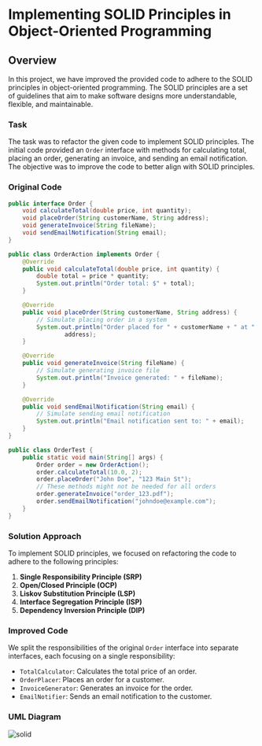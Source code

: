 # Implementing SOLID Principles in Object-Oriented Programming

## Overview

In this project, we have improved the provided code to adhere to the SOLID principles in object-oriented programming. The SOLID principles are a set of guidelines that aim to make software designs more understandable, flexible, and maintainable.

### Task

The task was to refactor the given code to implement SOLID principles. The initial code provided an `Order` interface with methods for calculating total, placing an order, generating an invoice, and sending an email notification. The objective was to improve the code to better align with SOLID principles.

### Original Code
```java
public interface Order {
    void calculateTotal(double price, int quantity);
    void placeOrder(String customerName, String address);
    void generateInvoice(String fileName);
    void sendEmailNotification(String email);
}

public class OrderAction implements Order {
    @Override
    public void calculateTotal(double price, int quantity) {
        double total = price * quantity;
        System.out.println("Order total: $" + total);
    }

    @Override
    public void placeOrder(String customerName, String address) {
        // Simulate placing order in a system
        System.out.println("Order placed for " + customerName + " at " +
                address);
    }

    @Override
    public void generateInvoice(String fileName) {
        // Simulate generating invoice file
        System.out.println("Invoice generated: " + fileName);
    }

    @Override
    public void sendEmailNotification(String email) {
        // Simulate sending email notification
        System.out.println("Email notification sent to: " + email);
    }
}

public class OrderTest {
    public static void main(String[] args) {
        Order order = new OrderAction();
        order.calculateTotal(10.0, 2);
        order.placeOrder("John Doe", "123 Main St");
        // These methods might not be needed for all orders
        order.generateInvoice("order_123.pdf");
        order.sendEmailNotification("johndoe@example.com");
    }
}
```
### Solution Approach

To implement SOLID principles, we focused on refactoring the code to adhere to the following principles:

1. **Single Responsibility Principle (SRP)**
2. **Open/Closed Principle (OCP)**
3. **Liskov Substitution Principle (LSP)**
4. **Interface Segregation Principle (ISP)**
5. **Dependency Inversion Principle (DIP)**

### Improved Code

We split the responsibilities of the original `Order` interface into separate interfaces, each focusing on a single responsibility:
- `TotalCalculator`: Calculates the total price of an order.
- `OrderPlacer`: Places an order for a customer.
- `InvoiceGenerator`: Generates an invoice for the order.
- `EmailNotifier`: Sends an email notification to the customer.


### UML Diagram
![solid](https://github.com/ariessalvador/Software-Engineering-Projects/assets/142958841/6fb0ec52-9008-412f-affe-3b19db71b31b)


